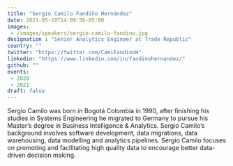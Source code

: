 ```yaml
---
title: "Sergio Camilo Fandiño Hernández"
date: 2021-05-18T14:09:56-05:00
images: 
 - /images/speakers/sergio-camilo-fandino.jpg
designation : "Senior Analytics Engineer at Trade Republic"
country: ""
twitter: "https://twitter.com/CamiFandinoH"
linkedin: "https://www.linkedin.com/in/fandinohernandez/"
github: ""
events:
 - 2020 
 - 2021
draft: false
---
```


Sergio Camilo was born in Bogotá Colombia in 1990, after finishing his studies in Systems Engineering he migrated to Germany to pursue his Master’s degree in Business Intelligence & Analytics. Sergio Camilo’s background involves software development, data migrations, data warehousing, data modelling and analytics pipelines. Sergio Camilo focuses on promoting and facilitating high quality data to encourage better data-driven decision making.